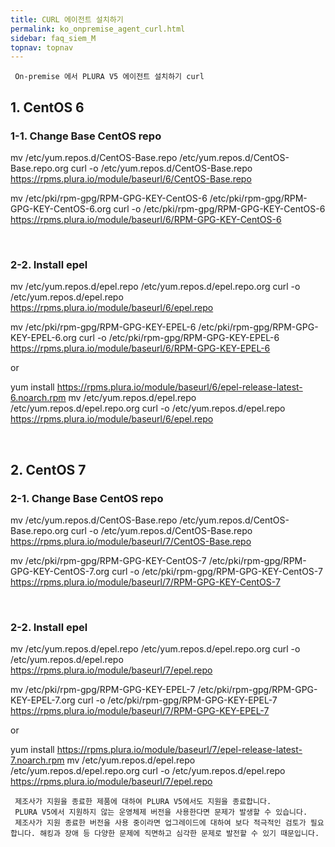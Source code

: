 ```yaml
---
title: CURL 에이전트 설치하기
permalink: ko_onpremise_agent_curl.html
sidebar: faq_siem_M
topnav: topnav
---
```


     On-premise 에서 PLURA V5 에이전트 설치하기 curl

## 1. CentOS 6

### 1-1. Change Base CentOS repo

mv /etc/yum.repos.d/CentOS-Base.repo /etc/yum.repos.d/CentOS-Base.repo.org
curl -o /etc/yum.repos.d/CentOS-Base.repo https://rpms.plura.io/module/baseurl/6/CentOS-Base.repo

mv /etc/pki/rpm-gpg/RPM-GPG-KEY-CentOS-6 /etc/pki/rpm-gpg/RPM-GPG-KEY-CentOS-6.org
curl -o /etc/pki/rpm-gpg/RPM-GPG-KEY-CentOS-6 https://rpms.plura.io/module/baseurl/6/RPM-GPG-KEY-CentOS-6

<br />

### 2-2. Install epel

mv /etc/yum.repos.d/epel.repo /etc/yum.repos.d/epel.repo.org
curl -o /etc/yum.repos.d/epel.repo https://rpms.plura.io/module/baseurl/6/epel.repo

mv /etc/pki/rpm-gpg/RPM-GPG-KEY-EPEL-6 /etc/pki/rpm-gpg/RPM-GPG-KEY-EPEL-6.org
curl -o /etc/pki/rpm-gpg/RPM-GPG-KEY-EPEL-6 https://rpms.plura.io/module/baseurl/6/RPM-GPG-KEY-EPEL-6

or

yum install https://rpms.plura.io/module/baseurl/6/epel-release-latest-6.noarch.rpm
mv /etc/yum.repos.d/epel.repo /etc/yum.repos.d/epel.repo.org
curl -o /etc/yum.repos.d/epel.repo https://rpms.plura.io/module/baseurl/6/epel.repo

<br />

## 2. CentOS 7

### 2-1. Change Base CentOS repo

mv /etc/yum.repos.d/CentOS-Base.repo /etc/yum.repos.d/CentOS-Base.repo.org
curl -o /etc/yum.repos.d/CentOS-Base.repo https://rpms.plura.io/module/baseurl/7/CentOS-Base.repo

mv /etc/pki/rpm-gpg/RPM-GPG-KEY-CentOS-7 /etc/pki/rpm-gpg/RPM-GPG-KEY-CentOS-7.org
curl -o /etc/pki/rpm-gpg/RPM-GPG-KEY-CentOS-7 https://rpms.plura.io/module/baseurl/7/RPM-GPG-KEY-CentOS-7

<br />

### 2-2. Install epel

mv /etc/yum.repos.d/epel.repo /etc/yum.repos.d/epel.repo.org
curl -o /etc/yum.repos.d/epel.repo https://rpms.plura.io/module/baseurl/7/epel.repo

mv /etc/pki/rpm-gpg/RPM-GPG-KEY-EPEL-7 /etc/pki/rpm-gpg/RPM-GPG-KEY-EPEL-7.org
curl -o /etc/pki/rpm-gpg/RPM-GPG-KEY-EPEL-7 https://rpms.plura.io/module/baseurl/7/RPM-GPG-KEY-EPEL-7

or

yum install https://rpms.plura.io/module/baseurl/7/epel-release-latest-7.noarch.rpm
mv /etc/yum.repos.d/epel.repo /etc/yum.repos.d/epel.repo.org
curl -o /etc/yum.repos.d/epel.repo https://rpms.plura.io/module/baseurl/7/epel.repo

     제조사가 지원을 종료한 제품에 대하여 PLURA V5에서도 지원을 종료합니다.
     PLURA V5에서 지원하지 않는 운영체제 버전을 사용한다면 문제가 발생할 수 있습니다.
     제조사가 지원 종료한 버전을 사용 중이라면 업그레이드에 대하여 보다 적극적인 검토가 필요합니다. 해킹과 장애 등 다양한 문제에 직면하고 심각한 문제로 발전할 수 있기 때문입니다.